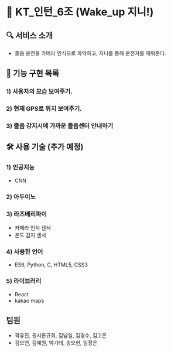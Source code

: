 # 🤩 KT\_인턴\_6조 (Wake_up 지니!)

## 🔍 서비스 소개

- 졸음 운전을 카메라 인식으로 파악하고, 지니를 통해 운전자를 깨워준다.

## 🎯 기능 구현 목록

### 1) 사용자의 모습 보여주기.

### 2) 현재 GPS로 위치 보여주기.

### 3) 졸음 감지시에 가까운 졸음센터 안내하기

## 🛠️ 사용 기술 (추가 예정)

### 1) 인공지능

- CNN

### 2) 아두이노

### 3) 라즈베리파이

- 카메라 인식 센서
- 온도 감지 센서

### 4) 사용한 언어

- ES6, Python, C, HTML5, CSS3

### 5) 라이브러리

- React
- kakao maps

## 팀원

- 곽유진, 권샤론규희, 김남일, 김경수, 김고은
- 김보연, 김혜원, 박기태, 송보현, 임정은
